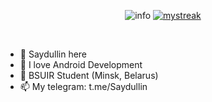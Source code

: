 <p align="center"><img src="https://github-stats-alpha.vercel.app/api?username=saydullin&cc=20232A&tc=fff&ic=61D9FA&bc=0000" alt="info" />
<a href="https://github.com/saydullin"><img src="https://github-readme-streak-stats.herokuapp.com/?user=saydullin&theme=react&hide_border=true&card_width=495" alt="mystreak"/></a></p><br>

- 👋 Saydullin here
- 🍫 I love Android Development
- 🏫 BSUIR Student (Minsk, Belarus)
- 📫 My telegram: t.me/Saydullin

<!---
Saydullin/Saydullin is a ✨ special ✨ repository because its `README.md` (this file) appears on your GitHub profile.
You can click the Preview link to take a look at your changes.
--->
